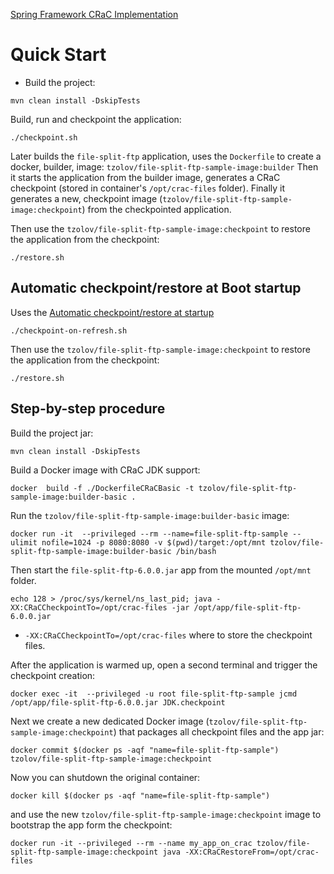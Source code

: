 [Spring Framework CRaC Implementation](https://github.com/spring-projects/spring-framework/blob/main/spring-context/src/main/java/org/springframework/context/support/DefaultLifecycleProcessor.java)


# Quick Start

* Build the project:

```
mvn clean install -DskipTests
```

Build, run and checkpoint the application:

```
./checkpoint.sh
```

Later builds the `file-split-ftp` application, uses the `Dockerfile` to create a docker, builder, image: `tzolov/file-split-ftp-sample-image:builder`
Then it starts the application from the builder image, generates a CRaC checkpoint (stored in container's `/opt/crac-files` folder).
Finally it generates a new, checkpoint image (`tzolov/file-split-ftp-sample-image:checkpoint`) from the checkpointed application.


Then use the `tzolov/file-split-ftp-sample-image:checkpoint` to restore the application from the checkpoint:

```
./restore.sh
```

## Automatic checkpoint/restore at Boot startup

Uses the [Automatic checkpoint/restore at startup](https://docs.spring.io/spring-framework/reference/6.1-SNAPSHOT/integration/checkpoint-restore.html#_automatic_checkpointrestore_at_startup)

```
./checkpoint-on-refresh.sh
```

Then use the `tzolov/file-split-ftp-sample-image:checkpoint` to restore the application from the checkpoint:

```
./restore.sh
```

## Step-by-step procedure

Build the project jar:

```
mvn clean install -DskipTests
```

Build a Docker image with CRaC JDK support:

```
docker  build -f ./DockerfileCRaCBasic -t tzolov/file-split-ftp-sample-image:builder-basic .
```




Run the `tzolov/file-split-ftp-sample-image:builder-basic` image:

```
docker run -it  --privileged --rm --name=file-split-ftp-sample --ulimit nofile=1024 -p 8080:8080 -v $(pwd)/target:/opt/mnt tzolov/file-split-ftp-sample-image:builder-basic /bin/bash
```

Then start the `file-split-ftp-6.0.0.jar` app from the mounted `/opt/mnt` folder.

```
echo 128 > /proc/sys/kernel/ns_last_pid; java -XX:CRaCCheckpointTo=/opt/crac-files -jar /opt/app/file-split-ftp-6.0.0.jar
```

- `-XX:CRaCCheckpointTo=/opt/crac-files` where to store the checkpoint files.

After the application is warmed up, open a second terminal and trigger the checkpoint creation:
```
docker exec -it  --privileged -u root file-split-ftp-sample jcmd /opt/app/file-split-ftp-6.0.0.jar JDK.checkpoint
```

Next we create a new dedicated Docker image (`tzolov/file-split-ftp-sample-image:checkpoint`) that packages all checkpoint files and the app jar:
```
docker commit $(docker ps -aqf "name=file-split-ftp-sample") tzolov/file-split-ftp-sample-image:checkpoint
```

Now you can shutdown the original container:

```
docker kill $(docker ps -aqf "name=file-split-ftp-sample")
```


and use the new `tzolov/file-split-ftp-sample-image:checkpoint` image to bootstrap the app form the checkpoint:

```
docker run -it --privileged --rm --name my_app_on_crac tzolov/file-split-ftp-sample-image:checkpoint java -XX:CRaCRestoreFrom=/opt/crac-files
```

